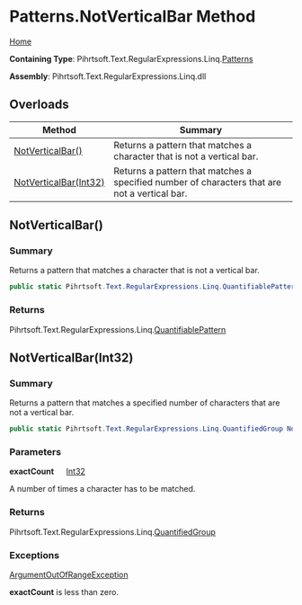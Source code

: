 # Patterns\.NotVerticalBar Method

[Home](../../../../../../README.md)

**Containing Type**: Pihrtsoft\.Text\.RegularExpressions\.Linq\.[Patterns](../README.md)

**Assembly**: Pihrtsoft\.Text\.RegularExpressions\.Linq\.dll

## Overloads

| Method | Summary |
| ------ | ------- |
| [NotVerticalBar()](#Pihrtsoft_Text_RegularExpressions_Linq_Patterns_NotVerticalBar) | Returns a pattern that matches a character that is not a vertical bar\. |
| [NotVerticalBar(Int32)](#Pihrtsoft_Text_RegularExpressions_Linq_Patterns_NotVerticalBar_System_Int32_) | Returns a pattern that matches a specified number of characters that are not a vertical bar\. |

## NotVerticalBar\(\) <a name="Pihrtsoft_Text_RegularExpressions_Linq_Patterns_NotVerticalBar"></a>

### Summary

Returns a pattern that matches a character that is not a vertical bar\.

```csharp
public static Pihrtsoft.Text.RegularExpressions.Linq.QuantifiablePattern NotVerticalBar()
```

### Returns

Pihrtsoft\.Text\.RegularExpressions\.Linq\.[QuantifiablePattern](../../QuantifiablePattern/README.md)

## NotVerticalBar\(Int32\) <a name="Pihrtsoft_Text_RegularExpressions_Linq_Patterns_NotVerticalBar_System_Int32_"></a>

### Summary

Returns a pattern that matches a specified number of characters that are not a vertical bar\.

```csharp
public static Pihrtsoft.Text.RegularExpressions.Linq.QuantifiedGroup NotVerticalBar(int exactCount)
```

### Parameters

**exactCount** &emsp; [Int32](https://docs.microsoft.com/en-us/dotnet/api/system.int32)

A number of times a character has to be matched\.

### Returns

Pihrtsoft\.Text\.RegularExpressions\.Linq\.[QuantifiedGroup](../../QuantifiedGroup/README.md)

### Exceptions

[ArgumentOutOfRangeException](https://docs.microsoft.com/en-us/dotnet/api/system.argumentoutofrangeexception)

**exactCount** is less than zero\.

